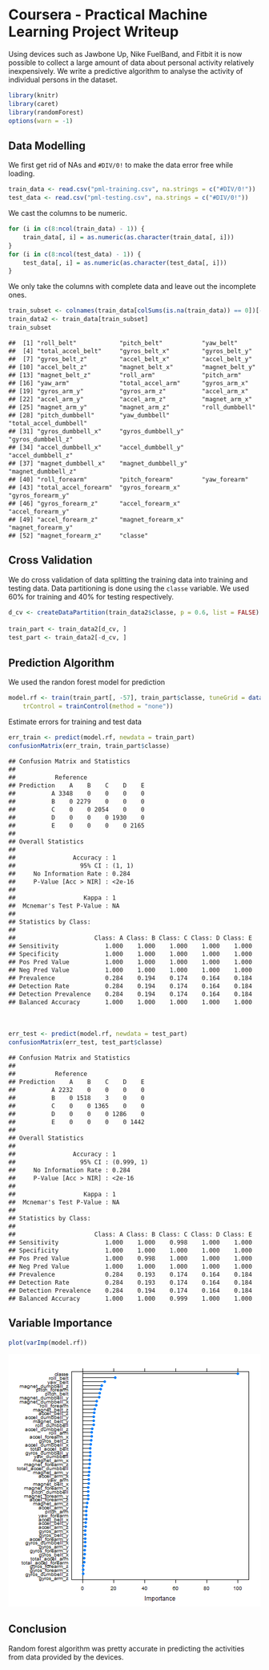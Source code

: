 Coursera - Practical Machine Learning Project Writeup
=====================================================

Using devices such as Jawbone Up, Nike FuelBand, and Fitbit it is now possible to collect a large amount of data about personal activity relatively inexpensively.
We write a predictive algorithm to analyse the activity of individual persons in the dataset.


```r
library(knitr)
library(caret)
library(randomForest)
options(warn = -1)
```

## Data Modelling

We first get rid of NAs and `#DIV/0!` to make the data error free while loading.


```r
train_data <- read.csv("pml-training.csv", na.strings = c("#DIV/0!"))
test_data <- read.csv("pml-testing.csv", na.strings = c("#DIV/0!"))
```

We cast the columns to be numeric.


```r
for (i in c(8:ncol(train_data) - 1)) {
    train_data[, i] = as.numeric(as.character(train_data[, i]))
}
for (i in c(8:ncol(test_data) - 1)) {
    test_data[, i] = as.numeric(as.character(test_data[, i]))
}
```

We only take the columns with complete data and leave out the incomplete ones.


```r
train_subset <- colnames(train_data[colSums(is.na(train_data)) == 0])[-(1:7)]
train_data2 <- train_data[train_subset]
train_subset
```

```
##  [1] "roll_belt"            "pitch_belt"           "yaw_belt"            
##  [4] "total_accel_belt"     "gyros_belt_x"         "gyros_belt_y"        
##  [7] "gyros_belt_z"         "accel_belt_x"         "accel_belt_y"        
## [10] "accel_belt_z"         "magnet_belt_x"        "magnet_belt_y"       
## [13] "magnet_belt_z"        "roll_arm"             "pitch_arm"           
## [16] "yaw_arm"              "total_accel_arm"      "gyros_arm_x"         
## [19] "gyros_arm_y"          "gyros_arm_z"          "accel_arm_x"         
## [22] "accel_arm_y"          "accel_arm_z"          "magnet_arm_x"        
## [25] "magnet_arm_y"         "magnet_arm_z"         "roll_dumbbell"       
## [28] "pitch_dumbbell"       "yaw_dumbbell"         "total_accel_dumbbell"
## [31] "gyros_dumbbell_x"     "gyros_dumbbell_y"     "gyros_dumbbell_z"    
## [34] "accel_dumbbell_x"     "accel_dumbbell_y"     "accel_dumbbell_z"    
## [37] "magnet_dumbbell_x"    "magnet_dumbbell_y"    "magnet_dumbbell_z"   
## [40] "roll_forearm"         "pitch_forearm"        "yaw_forearm"         
## [43] "total_accel_forearm"  "gyros_forearm_x"      "gyros_forearm_y"     
## [46] "gyros_forearm_z"      "accel_forearm_x"      "accel_forearm_y"     
## [49] "accel_forearm_z"      "magnet_forearm_x"     "magnet_forearm_y"    
## [52] "magnet_forearm_z"     "classe"
```


## Cross Validation

We do cross validation of data splitting the training data into training and testing data. Data partitioning is done using the `classe` variable.
We used 60% for training and 40% for testing respectively.


```r
d_cv <- createDataPartition(train_data2$classe, p = 0.6, list = FALSE)

train_part <- train_data2[d_cv, ]
test_part <- train_data2[-d_cv, ]
```


## Prediction Algorithm

We used the randon forest model for prediction


```r
model.rf <- train(train_part[, -57], train_part$classe, tuneGrid = data.frame(mtry = 3), 
    trControl = trainControl(method = "none"))
```


Estimate errors for training and test data

```r
err_train <- predict(model.rf, newdata = train_part)
confusionMatrix(err_train, train_part$classe)
```

```
## Confusion Matrix and Statistics
## 
##           Reference
## Prediction    A    B    C    D    E
##          A 3348    0    0    0    0
##          B    0 2279    0    0    0
##          C    0    0 2054    0    0
##          D    0    0    0 1930    0
##          E    0    0    0    0 2165
## 
## Overall Statistics
##                                 
##                Accuracy : 1     
##                  95% CI : (1, 1)
##     No Information Rate : 0.284 
##     P-Value [Acc > NIR] : <2e-16
##                                 
##                   Kappa : 1     
##  Mcnemar's Test P-Value : NA    
## 
## Statistics by Class:
## 
##                      Class: A Class: B Class: C Class: D Class: E
## Sensitivity             1.000    1.000    1.000    1.000    1.000
## Specificity             1.000    1.000    1.000    1.000    1.000
## Pos Pred Value          1.000    1.000    1.000    1.000    1.000
## Neg Pred Value          1.000    1.000    1.000    1.000    1.000
## Prevalence              0.284    0.194    0.174    0.164    0.184
## Detection Rate          0.284    0.194    0.174    0.164    0.184
## Detection Prevalence    0.284    0.194    0.174    0.164    0.184
## Balanced Accuracy       1.000    1.000    1.000    1.000    1.000
```

```r


err_test <- predict(model.rf, newdata = test_part)
confusionMatrix(err_test, test_part$classe)
```

```
## Confusion Matrix and Statistics
## 
##           Reference
## Prediction    A    B    C    D    E
##          A 2232    0    0    0    0
##          B    0 1518    3    0    0
##          C    0    0 1365    0    0
##          D    0    0    0 1286    0
##          E    0    0    0    0 1442
## 
## Overall Statistics
##                                     
##                Accuracy : 1         
##                  95% CI : (0.999, 1)
##     No Information Rate : 0.284     
##     P-Value [Acc > NIR] : <2e-16    
##                                     
##                   Kappa : 1         
##  Mcnemar's Test P-Value : NA        
## 
## Statistics by Class:
## 
##                      Class: A Class: B Class: C Class: D Class: E
## Sensitivity             1.000    1.000    0.998    1.000    1.000
## Specificity             1.000    1.000    1.000    1.000    1.000
## Pos Pred Value          1.000    0.998    1.000    1.000    1.000
## Neg Pred Value          1.000    1.000    1.000    1.000    1.000
## Prevalence              0.284    0.193    0.174    0.164    0.184
## Detection Rate          0.284    0.193    0.174    0.164    0.184
## Detection Prevalence    0.284    0.194    0.174    0.164    0.184
## Balanced Accuracy       1.000    1.000    0.999    1.000    1.000
```


## Variable Importance


```r
plot(varImp(model.rf))
```

![plot of chunk unnamed-chunk-8](figure/unnamed-chunk-8.png) 


## Conclusion

Random forest algorithm was pretty accurate in predicting the activities from data provided by the devices.
